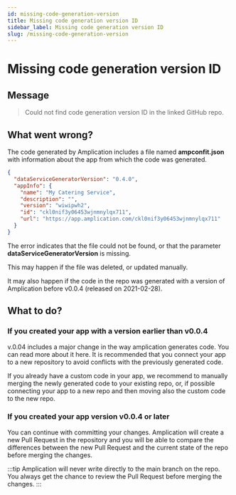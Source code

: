 ```yaml
---
id: missing-code-generation-version
title: Missing code generation version ID
sidebar_label: Missing code generation version ID
slug: /missing-code-generation-version
---
```


# Missing code generation version ID

## Message

> Could not find code generation version ID in the linked GitHub repo.

## What went wrong?

The code generated by Amplication includes a file named **ampconfit.json** with information about the app from which the code was generated.

```json
{
  "dataServiceGeneratorVersion": "0.4.0",
  "appInfo": {
    "name": "My Catering Service",
    "description": "",
    "version": "wiwipwh2",
    "id": "ckl0nif3y06453wjnmnylqx711",
    "url": "https://app.amplication.com/ckl0nif3y06453wjnmnylqx711"
  }
}
```

The error indicates that the file could not be found, or that the parameter **dataServiceGeneratorVersion** is missing.

This may happen if the file was deleted, or updated manually.

It may also happen if the code in the repo was generated with a version of Amplication before v0.0.4 (released on 2021-02-28).

## What to do?

### If you created your app with a version earlier than v0.0.4

v.0.04 includes a major change in the way amplication generates code. You can read more about it here.
It is recommended that you connect your app to a new repository to avoid conflicts with the previously generated code.

If you already have a custom code in your app, we recommend to manually merging the newly generated code to your existing repo, or, if possible connecting your app to a new repo and then moving also the custom code to the new repo.

### If you created your app version v0.0.4 or later

You can continue with committing your changes. Amplication will create a new Pull Request in the repository and you will be able to compare the differences between the new Pull Request and the current state of the repo before merging the changes.

:::tip
Amplication will never write directly to the main branch on the repo. You always get the chance to review the Pull Request before merging the changes.
:::
